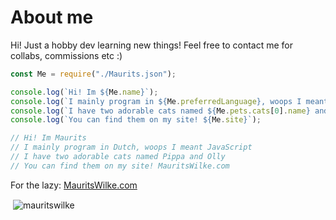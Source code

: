 # About me

Hi! Just a hobby dev learning new things!
Feel free to contact me for collabs, commissions etc :)

```javascript
const Me = require("./Maurits.json");

console.log(`Hi! Im ${Me.name}`);
console.log(`I mainly program in ${Me.preferredLanguage}, woops I meant ${Me.preferredProgrammingLanguage}`);
console.log(`I have two adorable cats named ${Me.pets.cats[0].name} and ${Me.pets.cats[1].name}`);
console.log(`You can find them on my site! ${Me.site}`);

// Hi! Im Maurits
// I mainly program in Dutch, woops I meant JavaScript
// I have two adorable cats named Pippa and Olly
// You can find them on my site! MauritsWilke.com
```

For the lazy: [MauritsWilke.com](http://www.mauritswilke.com)

<p>&nbsp;<img align="center" src="https://github-readme-stats.vercel.app/api?username=mauritswilke&show_icons=true&theme=onedark&hide_border=true&cache_seconds=0&locale=en" alt="mauritswilke" /></p>
